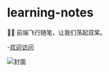 # learning-notes
:blue_book::blue_book: 前端飞行随笔，让我们荡起双桨。

-[欢迎访问](https://yingpengsha.github.io/yingpengsha)

![封面](https://cdn.nlark.com/yuque/0/2019/png/268093/1559544262860-4908bf47-33c8-460d-9254-162978a3fee6.png)